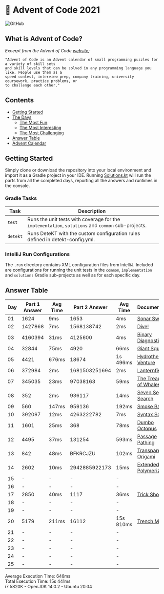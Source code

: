 # :christmas_tree: Advent of Code 2021

![GitHub](https://img.shields.io/badge/stars-02%2F50-yellow)

## What is Advent of Code?

_Excerpt from the Advent of Code [website](https://adventofcode.com/2020/about);_

    "Advent of Code is an Advent calendar of small programming puzzles for a variety of skill sets
    and skill levels that can be solved in any programming language you like. People use them as a
    speed contest, interview prep, company training, university coursework, practice problems, or
    to challenge each other."

## Contents
* [Getting Started](#getting-started)
* [The Days](#the-days)
    * [The Most Fun](#the-most-fun)
    * [The Most Interesting](#the-most-interesting)
    * [The Most Challenging](#the-most-challenging)
* [Answer Table](#answer-table)
* [Advent Calendar](#advent-calendar)

## Getting Started
Simply clone or download the repository into your local environment and import it as a Gradle project in your IDE.
Running [Solutions.kt](https://git.io/JII6v) will run the parts from all the completed days, reporting all the
answers and runtimes in the console.

### Gradle Tasks
| Task      | Description                                                                                        |
|-----------|----------------------------------------------------------------------------------------------------|
| `test`    | Runs the unit tests with coverage for the `implementation`, `solutions` and `common` sub-projects. |
| `detekt`  | Runs DeteKT with the custom configuration rules defined in detekt-config.yml.                      |

### IntelliJ Run Configurations
The `.run` directory contains XML configuration files from IntelliJ. Included are configurations for running the unit
tests in the `common`, `implementation` and `solutions` Gradle sub-projects as well as for each specific day.

## Answer Table

| Day | Part 1 Answer | Avg Time | Part 2 Answer | Avg Time  | Documentation                            |
|-----|---------------|----------|---------------|-----------|------------------------------------------|
| 01  | 1624          | 9ms      | 1653          | 4ms       | [Sonar Sweep](docs/DAY1.MD)              |
| 02  | 1427868       | 7ms      | 1568138742    | 2ms       | [Dive!](docs/DAY2.MD)                    |
| 03  | 4160394       | 31ms     | 4125600       | 4ms       | [Binary Diagnostic](docs/DAY3.MD)        |
| 04  | 32844         | 75ms     | 4920          | 66ms      | [Giant Squid](docs/DAY4.MD)              |
| 05  | 4421          | 676ms    | 18674         | 1s 496ms  | [Hydrothermal Venture](docs/DAY5.MD)     |
| 06  | 372984        | 2ms      | 1681503251694 | 2ms       | [Lanternfish](docs/DAY6.MD)              |
| 07  | 345035        | 23ms     | 97038163      | 59ms      | [The Treachery of Whales](docs/DAY7.MD)  |
| 08  | 352           | 2ms      | 936117        | 14ms      | [Seven Segment Search](docs/DAY8.MD)     |
| 09  | 560           | 147ms    | 959136        | 192ms     | [Smoke Basin](docs/DAY9.MD)              |
| 10  | 392097        | 12ms     | 4263222782    | 7ms       | [Syntax Scoring](docs/DAY10.MD)          |
| 11  | 1601          | 25ms     | 368           | 78ms      | [Dumbo Octopus](docs/DAY11.MD)           |
| 12  | 4495          | 37ms     | 131254        | 593ms     | [Passage Pathing](docs/DAY12.MD)         |
| 13  | 842           | 48ms     | BFKRCJZU      | 102ms     | [Transparent Origami](docs/DAY13.MD)     |
| 14  | 2602          | 10ms     | 2942885922173 | 15ms      | [Extended Polymerization](docs/DAY14.MD) |
| 15  | -             | -        | -             | -         | [](docs/DAY15.MD)                        |
| 16  | -             | -        | -             | -         | [](docs/DAY16.MD)                        |
| 17  | 2850          | 40ms     | 1117          | 36ms      | [Trick Shot](docs/DAY17.MD)              |
| 18  | -             | -        | -             | -         | [](docs/DAY18.MD)                        |
| 19  | -             | -        | -             | -         | [](docs/DAY19.MD)                        |
| 20  | 5179          | 211ms    | 16112         | 15s 810ms | [Trench Map](docs/DAY20.MD)              |
| 21  | -             | -        | -             | -         | [](docs/DAY21.MD)                        |
| 22  | -             | -        | -             | -         | [](docs/DAY22.MD)                        |
| 23  | -             | -        | -             | -         | [](docs/DAY23.MD)                        |
| 24  | -             | -        | -             | -         | [](docs/DAY24.MD)                        |
| 25  | -             | -        | -             | -         | [](docs/DAY25.MD)                        |

Average Execution Time: 646ms \
Total Execution Time: 15s 441ms \
i7 5820K - OpenJDK 14.0.2 - Ubuntu 20.04
